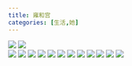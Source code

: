 ```yaml
---
title: 雍和宫
categories: [生活,她]
---
```


![](/assets/2024/01/06/IMG_2506.jpg)
![](/assets/2024/01/06/IMG_2507.jpg)  
![](/assets/2024/01/06/IMG_2508.jpg)
![](/assets/2024/01/06/IMG_2509.jpg)
![](/assets/2024/01/06/IMG_2512.jpg)
![](/assets/2024/01/06/IMG_2513.jpg)
![](/assets/2024/01/06/IMG_2514.jpg)
![](/assets/2024/01/06/IMG_2515.jpg)
![](/assets/2024/01/06/IMG_2518.jpg)
![](/assets/2024/01/06/IMG_2519.jpg)
![](/assets/2024/01/06/IMG_2521.jpg)
![](/assets/2024/01/06/IMG_2522.jpg)
![](/assets/2024/01/06/IMG_2523.jpg)
![](/assets/2024/01/06/IMG_2524.jpg)
